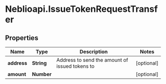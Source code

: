 # Neblioapi.IssueTokenRequestTransfer

## Properties
Name | Type | Description | Notes
------------ | ------------- | ------------- | -------------
**address** | **String** | Address to send the amount of issued tokens to | [optional] 
**amount** | **Number** |  | [optional] 


